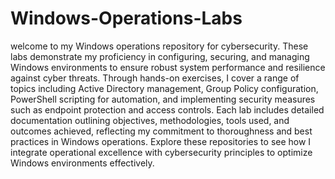 # Windows-Operations-Labs

welcome to my  Windows operations repository for cybersecurity. These labs demonstrate my proficiency in configuring, securing, and managing Windows environments to ensure robust system performance and resilience against cyber threats. Through hands-on exercises, I cover a range of topics including Active Directory management, Group Policy configuration, PowerShell scripting for automation, and implementing security measures such as endpoint protection and access controls. Each lab includes detailed documentation outlining objectives, methodologies, tools used, and outcomes achieved, reflecting my commitment to thoroughness and best practices in Windows operations. Explore these repositories to see how I integrate operational excellence with cybersecurity principles to optimize Windows environments effectively.
